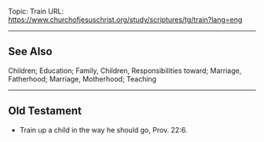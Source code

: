 Topic: Train
URL: https://www.churchofjesuschrist.org/study/scriptures/tg/train?lang=eng

---

## See Also

Children; Education; Family, Children, Responsibilities toward; Marriage, Fatherhood; Marriage, Motherhood; Teaching

---

## Old Testament

- Train up a child in the way he should go, Prov. 22:6.

